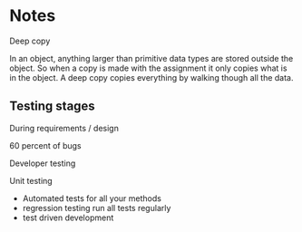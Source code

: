 # Notes

Deep copy

In an object, anything larger than primitive data types are stored outside the object.
So when a copy is made with the assignment it only copies what is in the object.
A deep copy copies everything by walking though all the data.

## Testing stages

During requirements / design

60 percent of bugs

Developer testing

Unit testing

- Automated tests for all your methods
- regression testing run all tests regularly
- test driven development
